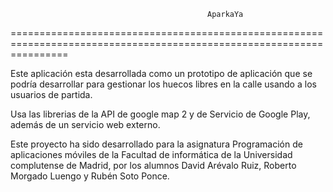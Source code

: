                                                 AparkaYa
======================================================================================================================

Este aplicación esta desarrollada como un prototipo de aplicación que se podría desarrollar para gestionar 
los huecos libres en la calle usando a los usuarios de partida.

Usa las librerias de la API de google map 2 y de Servicio de Google Play, además de un servicio web externo.

Este proyecto ha sido desarrollado para la asignatura Programación de aplicaciones móviles de la Facultad de informática 
de la Universidad complutense de Madrid, por los alumnos David Arévalo Ruiz, Roberto Morgado Luengo y Rubén Soto Ponce.
